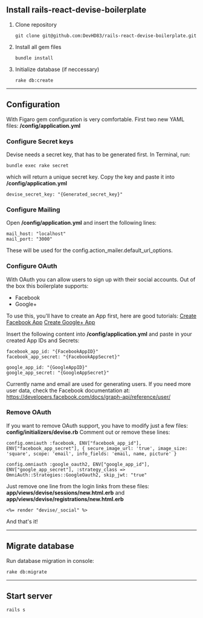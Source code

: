 ## Install rails-react-devise-boilerplate

1. Clone repository

    ```
    git clone git@github.com:DevHD83/rails-react-devise-boilerplate.git
    ```

2. Install all gem files

    ```
    bundle install
    ```

3. Initialize database (if neccessary)

    ```
    rake db:create
    ```

---

## Configuration

With Figaro gem configuration is very comfortable.
First two new YAML files:
**/config/application.yml**

### Configure Secret keys

Devise needs a secret key, that has to be generated first. In Terminal, run:
```
bundle exec rake secret
```
which will return a unique secret key. Copy the key and paste it into **/config/application.yml**
```
devise_secret_key: "{Generated_secret_key}"
```

### Configure Mailing

Open **/config/application.yml** and insert the following lines:
```
mail_host: "localhost"
mail_port: "3000"
```
These will be used for the config.action_mailer.default_url_options.

### Configure OAuth

With OAuth you can allow users to sign up with their social accounts.
Out of the box this boilerplate supports:
- Facebook
- Google+

To use this, you'll have to create an App first, here are good tutorials:
[Create Facebook App](https://developers.facebook.com/docs/apps/register#create-app)
[Create Google+ App](http://wpweb.co.in/documents/social-network-integration/google/)

Insert the following content into **/config/application.yml** and paste in your created App IDs and Secrets:
```
facebook_app_id: "{FacebookAppID}"
facebook_app_secret: "{FacebookAppSecret}"

google_app_id: "{GoogleAppID}"
google_app_secret: "{GoogleAppSecret}"
```

Currently name and email are used for generating users.
If you need more user data, check the Facebook documentation at:  https://developers.facebook.com/docs/graph-api/reference/user/

### Remove OAuth

If you want to remove OAuth support, you have to modify just a few files:
**config/initializers/devise.rb**
Comment out or remove these lines:
```
config.omniauth :facebook, ENV["facebook_app_id"], ENV["facebook_app_secret"], { secure_image_url: 'true', image_size: 'square', scope: 'email', info_fields: 'email, name, picture' }

config.omniauth :google_oauth2, ENV["google_app_id"], ENV["google_app_secret"], :strategy_class => OmniAuth::Strategies::GoogleOauth2, skip_jwt: "true"
```

Just remove one line from the login links from these files: **app/views/devise/sessions/new.html.erb** and **app/views/devise/registrations/new.html.erb**
```
<%= render "devise/_social" %>
```

And that's it!

---

## Migrate database

Run database migration in console:
```
rake db:migrate
```

---


## Start server
```
rails s
```
